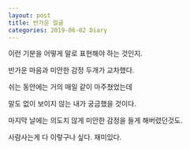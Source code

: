 ```yaml
---
layout: post
title: 반가운 얼굴
categories: 2019-06-02 Diary
---
```


이런 기분을 어떻게 말로 표현해야 하는 것인지.

반가운 마음과 미안한 감정 두개가 교차했다.

쉬는 동안에는 거의 매일 같이 마주쳤었는데

말도 없이 보이지 않는 내가 궁금했을 것이다.

마지막 날에는 의도치 않게 미안한 감정을 들게 해버렸던것도.

사람사는게 다 이렇구나 싶다. 재미있다.
